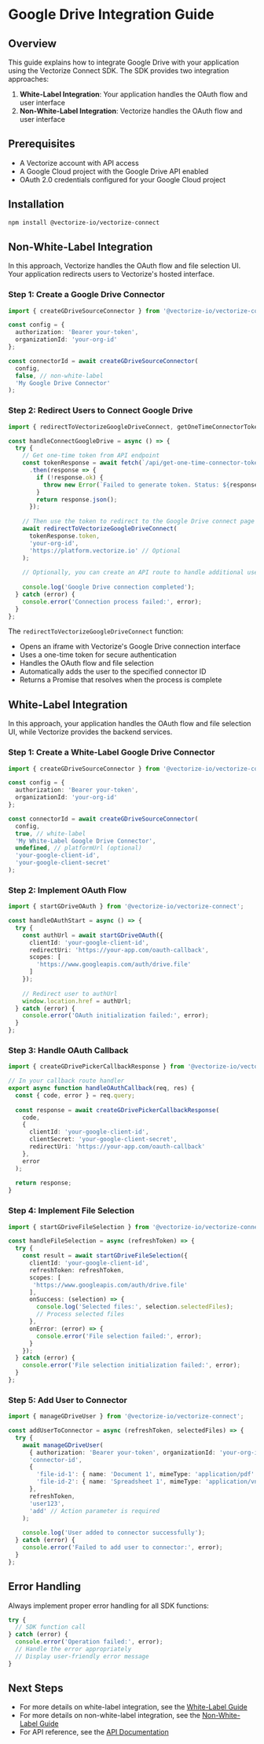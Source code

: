 # Google Drive Integration Guide

## Overview

This guide explains how to integrate Google Drive with your application using the Vectorize Connect SDK. The SDK provides two integration approaches:

1. **White-Label Integration**: Your application handles the OAuth flow and user interface
2. **Non-White-Label Integration**: Vectorize handles the OAuth flow and user interface

## Prerequisites

- A Vectorize account with API access
- A Google Cloud project with the Google Drive API enabled
- OAuth 2.0 credentials configured for your Google Cloud project

## Installation

```bash
npm install @vectorize-io/vectorize-connect
```

## Non-White-Label Integration

In this approach, Vectorize handles the OAuth flow and file selection UI. Your application redirects users to Vectorize's hosted interface.

### Step 1: Create a Google Drive Connector

```typescript
import { createGDriveSourceConnector } from '@vectorize-io/vectorize-connect';

const config = {
  authorization: 'Bearer your-token',
  organizationId: 'your-org-id'
};

const connectorId = await createGDriveSourceConnector(
  config,
  false, // non-white-label
  'My Google Drive Connector'
);
```

### Step 2: Redirect Users to Connect Google Drive

```typescript
import { redirectToVectorizeGoogleDriveConnect, getOneTimeConnectorToken } from '@vectorize-io/vectorize-connect';

const handleConnectGoogleDrive = async () => {
  try {
    // Get one-time token from API endpoint
    const tokenResponse = await fetch(`/api/get-one-time-connector-token?userId=user123&connectorId=connector-id`)
      .then(response => {
        if (!response.ok) {
          throw new Error(`Failed to generate token. Status: ${response.status}`);
        }
        return response.json();
      });
    
    // Then use the token to redirect to the Google Drive connect page
    await redirectToVectorizeGoogleDriveConnect(
      tokenResponse.token,
      'your-org-id',
      'https://platform.vectorize.io' // Optional
    );
    
    // Optionally, you can create an API route to handle additional user management if needed
    
    console.log('Google Drive connection completed');
  } catch (error) {
    console.error('Connection process failed:', error);
  }
};
```

The `redirectToVectorizeGoogleDriveConnect` function:
- Opens an iframe with Vectorize's Google Drive connection interface
- Uses a one-time token for secure authentication
- Handles the OAuth flow and file selection
- Automatically adds the user to the specified connector ID
- Returns a Promise that resolves when the process is complete

## White-Label Integration

In this approach, your application handles the OAuth flow and file selection UI, while Vectorize provides the backend services.

### Step 1: Create a White-Label Google Drive Connector

```typescript
import { createGDriveSourceConnector } from '@vectorize-io/vectorize-connect';

const config = {
  authorization: 'Bearer your-token',
  organizationId: 'your-org-id'
};

const connectorId = await createGDriveSourceConnector(
  config,
  true, // white-label
  'My White-Label Google Drive Connector',
  undefined, // platformUrl (optional)
  'your-google-client-id',
  'your-google-client-secret'
);
```

### Step 2: Implement OAuth Flow

```typescript
import { startGDriveOAuth } from '@vectorize-io/vectorize-connect';

const handleOAuthStart = async () => {
  try {
    const authUrl = await startGDriveOAuth({
      clientId: 'your-google-client-id',
      redirectUri: 'https://your-app.com/oauth-callback',
      scopes: [
        'https://www.googleapis.com/auth/drive.file'
      ]
    });
    
    // Redirect user to authUrl
    window.location.href = authUrl;
  } catch (error) {
    console.error('OAuth initialization failed:', error);
  }
};
```

### Step 3: Handle OAuth Callback

```typescript
import { createGDrivePickerCallbackResponse } from '@vectorize-io/vectorize-connect';

// In your callback route handler
export async function handleOAuthCallback(req, res) {
  const { code, error } = req.query;
  
  const response = await createGDrivePickerCallbackResponse(
    code,
    {
      clientId: 'your-google-client-id',
      clientSecret: 'your-google-client-secret',
      redirectUri: 'https://your-app.com/oauth-callback'
    },
    error
  );
  
  return response;
}
```

### Step 4: Implement File Selection

```typescript
import { startGDriveFileSelection } from '@vectorize-io/vectorize-connect';

const handleFileSelection = async (refreshToken) => {
  try {
    const result = await startGDriveFileSelection({
      clientId: 'your-google-client-id',
      refreshToken: refreshToken,
      scopes: [
       'https://www.googleapis.com/auth/drive.file'
      ],
      onSuccess: (selection) => {
        console.log('Selected files:', selection.selectedFiles);
        // Process selected files
      },
      onError: (error) => {
        console.error('File selection failed:', error);
      }
    });
  } catch (error) {
    console.error('File selection initialization failed:', error);
  }
};
```

### Step 5: Add User to Connector

```typescript
import { manageGDriveUser } from '@vectorize-io/vectorize-connect';

const addUserToConnector = async (refreshToken, selectedFiles) => {
  try {
    await manageGDriveUser(
      { authorization: 'Bearer your-token', organizationId: 'your-org-id' },
      'connector-id',
      {
        'file-id-1': { name: 'Document 1', mimeType: 'application/pdf' },
        'file-id-2': { name: 'Spreadsheet 1', mimeType: 'application/vnd.google-apps.spreadsheet' }
      },
      refreshToken,
      'user123',
      'add' // Action parameter is required
    );
    
    console.log('User added to connector successfully');
  } catch (error) {
    console.error('Failed to add user to connector:', error);
  }
};
```

## Error Handling

Always implement proper error handling for all SDK functions:

```typescript
try {
  // SDK function call
} catch (error) {
  console.error('Operation failed:', error);
  // Handle the error appropriately
  // Display user-friendly error message
}
```

## Next Steps

- For more details on white-label integration, see the [White-Label Guide](./white-label-guide.md)
- For more details on non-white-label integration, see the [Non-White-Label Guide](./non-white-label-guide.md)
- For API reference, see the [API Documentation](./API.md)
